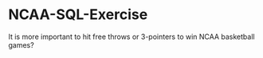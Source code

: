 # NCAA-SQL-Exercise
It is more important to hit free throws or 3-pointers to win NCAA basketball games?
